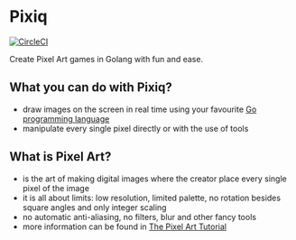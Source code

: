 # Pixiq

[![CircleCI](https://circleci.com/gh/jacekolszak/pixiq.svg?style=svg)](https://circleci.com/gh/jacekolszak/pixiq)

Create Pixel Art games in Golang with fun and ease.

## What you can do with Pixiq?

+ draw images on the screen in real time using your favourite [Go programming language](https://golang.org/)
+ manipulate every single pixel directly or with the use of tools

## What is Pixel Art?

+ is the art of making digital images where the creator place every single pixel of the image
+ it is all about limits: low resolution, limited palette, no rotation besides square angles and only integer scaling
+ no automatic anti-aliasing, no filters, blur and other fancy tools
+ more information can be found in [The Pixel Art Tutorial](http://pixeljoint.com/forum/forum_posts.asp?TID=11299)

